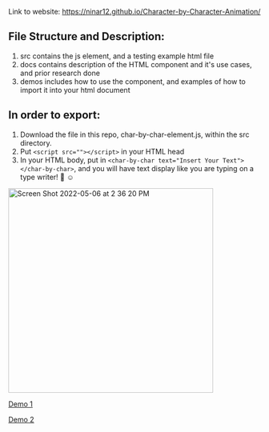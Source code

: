 Link to website: https://ninar12.github.io/Character-by-Character-Animation/

## File Structure and Description:

1. src contains the js element, and a testing example html file
2. docs contains description of the HTML component and it's use cases, and prior research done
3. demos includes how to use the component, and examples of how to import it into your html document

## In order to export:

1. Download the file in this repo, char-by-char-element.js, within the src directory.
2. Put `<script src=""></script>` in your HTML head
3. In your HTML body, put in `<char-by-char text="Insert Your Text"></char-by-char>`, and you will have text display like you are typing on a type writer! 💯 ☺️



<img width="409" alt="Screen Shot 2022-05-06 at 2 36 20 PM" src="https://user-images.githubusercontent.com/59401357/167198102-378d8e2f-6e6e-471f-8849-05bffb984e04.png">

[Demo 1](/demos/demo1.html)

[Demo 2](/demos/demo2.html)
